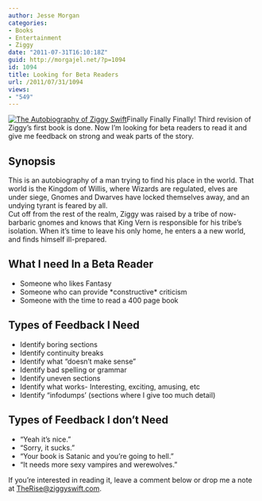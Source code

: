 ```yaml
---
author: Jesse Morgan
categories:
- Books
- Entertainment
- Ziggy
date: "2011-07-31T16:10:18Z"
guid: http://morgajel.net/?p=1094
id: 1094
title: Looking for Beta Readers
url: /2011/07/31/1094
views:
- "549"
---
```


[![](http://morgajel.net/wp-content/uploads/2011/07/cover1-200x300.png "The Autobiography of Ziggy Swift")](http://morgajel.net/wp-content/uploads/2011/07/cover1.png)Finally Finally Finally! Third revision of Ziggy’s first book is done. Now I’m looking for beta readers to read it and give me feedback on strong and weak parts of the story.

## Synopsis

This is an autobiography of a man trying to find his place in the world. That world is the Kingdom of Willis, where Wizards are regulated, elves are under siege, Gnomes and Dwarves have locked themselves away, and an undying tyrant is feared by all.  
Cut off from the rest of the realm, Ziggy was raised by a tribe of now-barbaric gnomes and knows that King Vern is responsible for his tribe’s isolation. When it’s time to leave his only home, he enters a a new world, and finds himself ill-prepared.

## What I need In a Beta Reader

- Someone who likes Fantasy
- Someone who can provide \*constructive\* criticism
- Someone with the time to read a 400 page book

## Types of Feedback I Need

- Identify boring sections
- Identify continuity breaks
- Identify what “doesn’t make sense”
- Identify bad spelling or grammar
- Identify uneven sections
- Identify what works- Interesting, exciting, amusing, etc
- Identify “infodumps’ (sections where I give too much detail)

## Types of Feedback I don’t Need

- “Yeah it’s nice.”
- “Sorry, it sucks.”
- “Your book is Satanic and you’re going to hell.”
- “It needs more sexy vampires and werewolves.”

If you’re interested in reading it, leave a comment below or drop me a note at TheRise@ziggyswift.com.